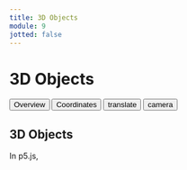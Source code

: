 ```yaml
---
title: 3D Objects
module: 9
jotted: false
---
```


# 3D Objects

<div class="tab">
  <button class="tablinks active" onclick="openTab(event, 'Overview')">Overview</button>
  <button class="tablinks" onclick="openTab(event, 'coordinate')">Coordinates</button>
  <button class="tablinks" onclick="openTab(event, 'translate')">translate</button>
  <button class="tablinks" onclick="openTab(event, 'camera')">camera</button> 
</div>

<div id="Overview" class="tabcontent" style="display:block"  >
<div class="tabhtml" markdown="1">

## 3D Objects

In p5.js,

</div>
</div>
